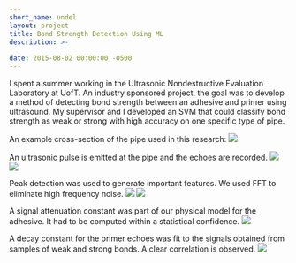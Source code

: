```yaml
---
short_name: undel
layout: project
title: Bond Strength Detection Using ML
description: >-
    
date: 2015-08-02 00:00:00 -0500
---
```


I spent a summer working in the Ultrasonic Nondestructive Evaluation Laboratory at UofT. An industry sponsored project, the goal was to develop a method of detecting bond strength between an adhesive and primer using ultrasound. My supervisor and I developed an SVM that could classify bond strength as weak or strong with high accuracy on one specific type of pipe.

An example cross-section of the pipe used in this research:
<img src="/assets/projects/{{page.short_name}}/project-ndt-1.jpg" />

An ultrasonic pulse is emitted at the pipe and the echoes are recorded.
<img src="/assets/projects/{{page.short_name}}/project-ndt-2.jpg" />
<img src="/assets/projects/{{page.short_name}}/project-ndt-10.jpg" />

Peak detection was used to generate important features. We used FFT to eliminate high frequency noise.
<img src="/assets/projects/{{page.short_name}}/project-ndt-4.jpg" />
<img src="/assets/projects/{{page.short_name}}/project-ndt-5.jpg" />

A signal attenuation constant was part of our physical model for the adhesive. It had to be computed within a statistical confidence.
<img src="/assets/projects/{{page.short_name}}/project-ndt-8.jpg" />

A decay constant for the primer echoes was fit to the signals obtained from samples of weak and strong bonds. A clear correlation is observed.
<img src="/assets/projects/{{page.short_name}}/project-ndt-9.jpg" />